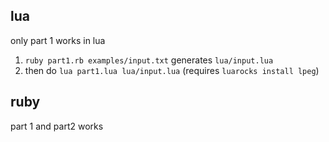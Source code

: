 ## lua

only part 1 works in lua

1. `ruby part1.rb examples/input.txt` generates `lua/input.lua`
2. then do `lua part1.lua lua/input.lua` (requires `luarocks install lpeg`)

## ruby

part 1 and part2 works
